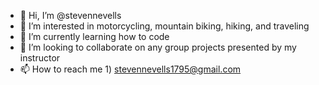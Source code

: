 - 👋 Hi, I’m @stevennevells
- 👀 I’m interested in motorcycling, mountain biking, hiking, and traveling
- 🌱 I’m currently learning how to code
- 💞️ I’m looking to collaborate on any group projects presented by my instructor
- 📫 How to reach me 1) stevennevells1795@gmail.com

<!---
stevennevells/stevennevells is a ✨ special ✨ repository because its `README.md` (this file) appears on your GitHub profile.
You can click the Preview link to take a look at your changes.
--->
